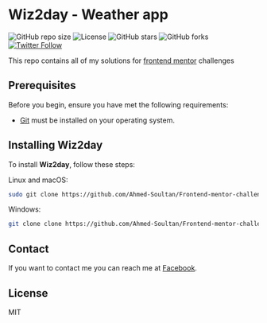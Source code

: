 # Wiz2day - Weather app

![GitHub repo size](https://img.shields.io/github/repo-size/Ahmed-Soultan/Frontend-mentor-challenges?style=plastic)
![License](https://img.shields.io/bower/l/Mi?style=plastic)
![GitHub stars](https://img.shields.io/github/stars/Ahmed-Soultan/Frontend-mentor-challenges?style=social)
![GitHub forks](https://img.shields.io/github/forks/Ahmed-Soultan/Frontend-mentor-challenges?style=social)
[![Twitter Follow](https://img.shields.io/twitter/follow/Ahmed-Soultan?style=social)](https://twitter.com/intent/follow?screen_name=Ahmed_a_sultan)

This repo contains all of my solutions for [frontend mentor](https://www.frontendmentor.io/) challenges

## Prerequisites

Before you begin, ensure you have met the following requirements:

* [Git](https://git-scm.com/downloads "Download Git") must be installed on your operating system.

## Installing Wiz2day

To install **Wiz2day**, follow these steps:

Linux and macOS:

```bash
sudo git clone https://github.com/Ahmed-Soultan/Frontend-mentor-challenges.git
```

Windows:

```bash
git clone clone https://github.com/Ahmed-Soultan/Frontend-mentor-challenges.git
```

## Contact

If you want to contact me you can reach me at [Facebook](https://www.facebook.com/dev.ahmed.sultan).

## License

MIT
